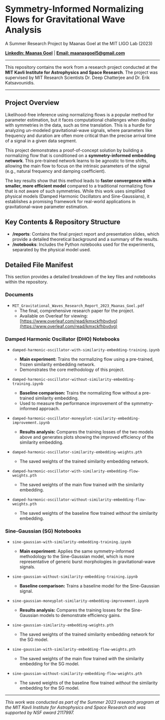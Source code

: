 # Symmetry-Informed Normalizing Flows for Gravitational Wave Analysis
A Summer Research Project by Maanas Goel at the MIT LIGO Lab (2023)

[**LinkedIn: Maanas Goel**](https://www.linkedin.com/in/maanas-goel/) | [**Email: maanasgoel5@gmail.com**](mailto:maanasgoel5@gmail.com)

---

This repository contains the work from a research project conducted at the **MIT Kavli Institute for Astrophysics and Space Research**. The project was supervised by MIT Research Scientists Dr. Deep Chatterjee and Dr. Erik Katsavounidis.

---

## Project Overview

Likelihood-free inference using normalizing flows is a popular method for parameter estimation, but it faces computational challenges when dealing with symmetries in the data, such as time translation. This is a hurdle for analyzing un-modeled gravitational-wave signals, where parameters like frequency and duration are often more critical than the precise arrival time of a signal in a given data segment.

This project demonstrates a proof-of-concept solution by building a normalizing flow that is conditioned on a **symmetry-informed embedding network**. This pre-trained network learns to be agnostic to time shifts, allowing the main flow to focus on the intrinsic parameters of the signal (e.g., natural frequency and damping coefficient).

The key results show that this method leads to **faster convergence with a smaller, more efficient model** compared to a traditional normalizing flow that is not aware of such symmetries. While this work uses simplified physical models (Damped Harmonic Oscillators and Sine-Gaussians), it establishes a promising framework for real-world applications in gravitational-wave parameter estimation.

## Key Contents & Repository Structure

-   **/reports**: Contains the final project report and presentation slides, which provide a detailed theoretical background and a summary of the results.
-   **/notebooks**: Includes the Python notebooks used for the experiments, separated by the physical model used.

## Detailed File Manifest

This section provides a detailed breakdown of the key files and notebooks within the repository.

### Documents

-   `MIT_Gravitational_Waves_Research_Report_2023_Maanas_Goel.pdf`
    -   The final, comprehensive research paper for the project.
    -   Available on Overleaf for viewing: [https://www.overleaf.com/read/kmxckfhbvdvg](https://www.overleaf.com/read/kmxckfhbvdvg)

### Damped Harmonic Oscillator (DHO) Notebooks

-   `damped-harmonic-oscillator-with-similarity-embedding-training.ipynb`
    -   **Main experiment:** Trains the normalizing flow using a pre-trained, frozen similarity embedding network.
    -   Demonstrates the core methodology of this project.

-   `damped-harmonic-oscillator-without-similarity-embedding-training.ipynb`
    -   **Baseline comparison:** Trains the normalizing flow without a pre-trained similarity embedding.
    -   Used to measure the performance improvement of the symmetry-informed approach.

-   `damped-harmonic-oscillator-moneyplot-similarity-embedding-improvement.ipynb`
    -   **Results analysis:** Compares the training losses of the two models above and generates plots showing the improved efficiency of the similarity embedding.

-   `damped-harmonic-oscillator-similarity-embedding-weights.pth`
    -   The saved weights of the trained similarity embedding network.

-   `damped-harmonic-oscillator-with-similarity-embedding-flow-weights.pth`
    -   The saved weights of the main flow trained *with* the similarity embedding.

-   `damped-harmonic-oscillator-without-similarity-embedding-flow-weights.pth`
    -   The saved weights of the baseline flow trained *without* the similarity embedding.

### Sine-Gaussian (SG) Notebooks

-   `sine-gaussian-with-similarity-embedding-training.ipynb`
    -   **Main experiment:** Applies the same symmetry-informed methodology to the Sine-Gaussian model, which is more representative of generic burst morphologies in gravitational-wave signals.

-   `sine-gaussian-without-similarity-embedding-training.ipynb`
    -   **Baseline comparison:** Trains a baseline model for the Sine-Gaussian signal.

-   `sine-gaussian-moneyplot-similarity-embedding-improvement.ipynb`
    -   **Results analysis:** Compares the training losses for the Sine-Gaussian models to demonstrate efficiency gains.

-   `sine-gaussian-similarity-embedding-weights.pth`
    -   The saved weights of the trained similarity embedding network for the SG model.

-   `sine-gaussian-with-similarity-embedding-flow-weights.pth`
    -   The saved weights of the main flow trained *with* the similarity embedding for the SG model.

-   `sine-gaussian-without-similarity-embedding-flow-weights.pth`
    -   The saved weights of the baseline flow trained *without* the similarity embedding for the SG model.

---

*This work was conducted as part of the Summer 2023 research program at the MIT Kavli Institute for Astrophysics and Space Research and was supported by NSF award 2117997.*
